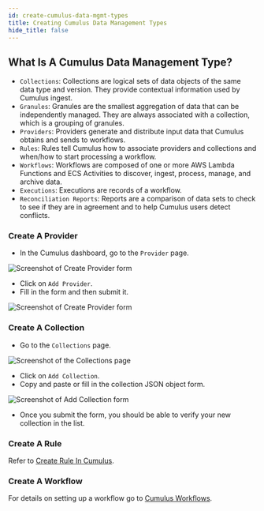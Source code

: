 ```yaml
---
id: create-cumulus-data-mgmt-types
title: Creating Cumulus Data Management Types
hide_title: false
---
```


## What Is A Cumulus Data Management Type?

* `Collections`: Collections are logical sets of data objects of the same data type and version. They provide contextual information used by Cumulus ingest.
* `Granules`: Granules are the smallest aggregation of data that can be independently managed. They are always associated with a collection, which is a grouping of granules.
* `Providers`: Providers generate and distribute input data that Cumulus obtains and sends to workflows.
* `Rules`: Rules tell Cumulus how to associate providers and collections and when/how to start processing a workflow.
* `Workflows`: Workflows are composed of one or more AWS Lambda Functions and ECS Activities to discover, ingest, process, manage, and archive data.
* `Executions`: Executions are records of a workflow.
* `Reconciliation Reports`: Reports are a comparison of data sets to check to see if they are in agreement and to help Cumulus users detect conflicts.

### Create A Provider

* In the Cumulus dashboard, go to the `Provider` page.

![Screenshot of Create Provider form](assets/cd_provider_page.png)

* Click on `Add Provider`.
* Fill in the form and then submit it.

![Screenshot of Create Provider form](assets/cd_add_provider_form.png)

### Create A Collection

* Go to the `Collections` page.

![Screenshot of the Collections page](assets/cd_collections_page.png)

* Click on `Add Collection`.
* Copy and paste or fill in the collection JSON object form.

![Screenshot of Add Collection form](assets/cd_add_collection.png)

* Once you submit the form, you should be able to verify your new collection in the list.

### Create A Rule

Refer to [Create Rule In Cumulus](../operator-docs/create-rule-in-cumulus).

### Create A Workflow

For details on setting up a workflow go to [Cumulus Workflows](../workflows).
